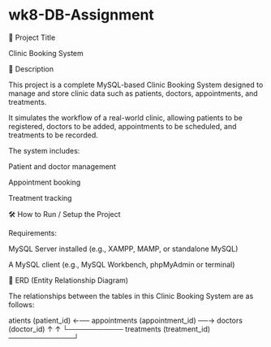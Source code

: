 # wk8-DB-Assignment
🏥 Project Title

Clinic Booking System

📄 Description

This project is a complete MySQL-based Clinic Booking System designed to manage and store clinic data such as patients, doctors, appointments, and treatments.

It simulates the workflow of a real-world clinic, allowing patients to be registered, doctors to be added, appointments to be scheduled, and treatments to be recorded.

The system includes:

Patient and doctor management

Appointment booking

Treatment tracking

🛠️ How to Run / Setup the Project

Requirements:

MySQL Server installed (e.g., XAMPP, MAMP, or standalone MySQL)

A MySQL client (e.g., MySQL Workbench, phpMyAdmin or terminal)

🔗 ERD (Entity Relationship Diagram)

The relationships between the tables in this Clinic Booking System are as follows:

atients (patient_id) ←── appointments (appointment_id) ──→ doctors (doctor_id)
           ↑                                                   ↑
           └─────────── treatments (treatment_id) ─────────────┘
